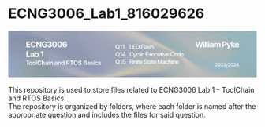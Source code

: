 # ECNG3006_Lab1_816029626
![alt text](https://github.com/Embedded-CSEG-DECE-UWI/ECNG3006_Lab1_816029626/blob/6890f48a389e61cee255b84a3ed4eaf307781f44/ECNG3006Lab1_Banner.png?raw=true)

This repository is used to store files related to ECNG3006 Lab 1 - ToolChain and RTOS Basics. \
The repository is organized by folders, where each folder is named after the appropriate question and includes the files for said question.
